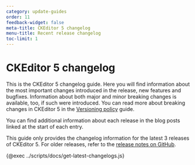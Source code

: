 ```yaml
---
category: update-guides
order: 11
feedback-widget: false
meta-title: CKEditor 5 changelog
menu-title: Recent release changelog
toc-limit: 1
---
```


# CKEditor 5 changelog

This is the CKEditor 5 changelog guide. Here you will find information about the most important changes introduced in the release, new features and bugfixes. Information about both major and minor breaking changes is available, too, if such were introduced. You can read more about breaking changes in CKEditor 5 in the [Versioning policy](https://ckeditor.com/docs/ckeditor5/latest/support/versioning-policy.html#major-and-minor-breaking-changes) guide.

You can find additional information about each release in the blog posts linked at the start of each entry.

This guide only provides the changelog information for the latest 3 releases of CKEditor 5. For older releases, refer to the [release notes on GitHub](https://github.com/ckeditor/ckeditor5/releases).

{@exec ../scripts/docs/get-latest-changelogs.js}
